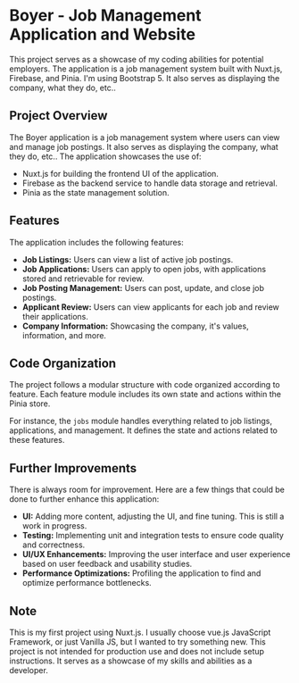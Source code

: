 
# Boyer - Job Management Application and Website

This project serves as a showcase of my coding abilities for potential employers. The application is a job management system built with Nuxt.js, Firebase, and Pinia. I'm using Bootstrap 5. It also serves as displaying the company, what they do, etc..

## Project Overview

The Boyer application is a job management system where users can view and manage job postings.  It also serves as displaying the company, what they do, etc.. The application showcases the use of:

- Nuxt.js for building the frontend UI of the application.
- Firebase as the backend service to handle data storage and retrieval.
- Pinia as the state management solution.

## Features

The application includes the following features:

- **Job Listings:** Users can view a list of active job postings.
- **Job Applications:** Users can apply to open jobs, with applications stored and retrievable for review.
- **Job Posting Management:** Users can post, update, and close job postings.
- **Applicant Review:** Users can view applicants for each job and review their applications.
-  **Company Information:** Showcasing the company, it's values, information, and more.

## Code Organization

The project follows a modular structure with code organized according to feature. Each feature module includes its own state and actions within the Pinia store.

For instance, the `jobs` module handles everything related to job listings, applications, and management. It defines the state and actions related to these features.

## Further Improvements

There is always room for improvement. Here are a few things that could be done to further enhance this application:
- **UI:** Adding more content, adjusting the UI, and fine tuning. This is still a work in progress.
- **Testing:** Implementing unit and integration tests to ensure code quality and correctness.
- **UI/UX Enhancements:** Improving the user interface and user experience based on user feedback and usability studies.
- **Performance Optimizations:** Profiling the application to find and optimize performance bottlenecks.

## Note

This is my first project using Nuxt.js. I usually choose vue.js JavaScript Framework, or just Vanilla JS, but I wanted to try something new. This project is not intended for production use and does not include setup instructions. It serves as a showcase of my skills and abilities as a developer.
